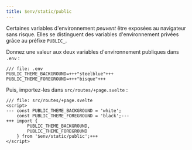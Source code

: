 ```yaml
---
title: $env/static/public
---
```


Certaines variables d'environnement _peuvent_ être exposées au navigateur sans risque. Elles se distinguent des variables d'environnement privées grâce au préfixe `PUBLIC_`.

Donnez une valeur aux deux variables d'environnement publiques dans `.env` :

```env
/// file: .env
PUBLIC_THEME_BACKGROUND=+++"steelblue"+++
PUBLIC_THEME_FOREGROUND=+++"bisque"+++
```

Puis, importez-les dans `src/routes/+page.svelte` :

```svelte
/// file: src/routes/+page.svelte
<script>
---	const PUBLIC_THEME_BACKGROUND = 'white';
	const PUBLIC_THEME_FOREGROUND = 'black';---
+++	import {
		PUBLIC_THEME_BACKGROUND,
		PUBLIC_THEME_FOREGROUND
	} from '$env/static/public';+++
</script>
```
